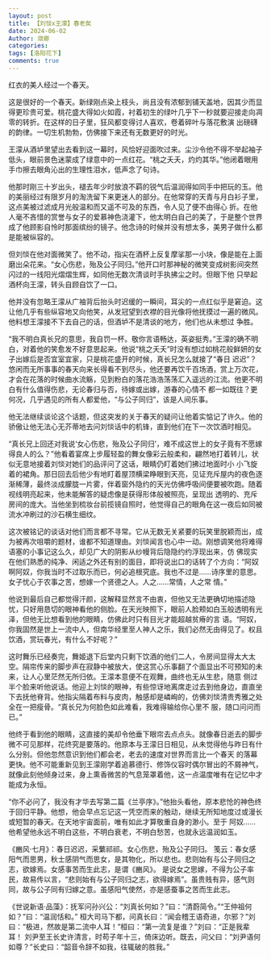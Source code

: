 ```yaml
---
layout: post
title: 【刘惔x王濛】春老矣
date: 2024-06-02
Author: 潋卿
categories: 
tags: [洛阳花下]
comments: true
--- 
```


红衣的美人经过一个春天。

这是很好的一个春天。新绿刚点染上枝头，尚且没有浓郁到铺天盖地，因其少而显得更珍贵可爱。桃花盛大得如火如霞，衬着初生的绿叶几乎下一秒就要迎接走向凋零的转折。在这样的日子里，狂风都变得讨人喜欢，卷着碎叶与落花敷演
出磅礴的韵律。一切生机勃勃，仿佛接下来还有无数更好的时光。

王濛从酒垆里望出去看到这一幕时，风恰好迎面吹过来。尘沙令他不得不举起袖子低头，眼前景色迷蒙成了绿意中的一点红花。“桃之夭夭，灼灼其华。”他闭着眼用手巾擦去眼角沁出的生理性泪水，低声念了句诗。

他那时刚三十岁出头，褪去年少时放浪不羁的锐气后温润得如同手中把玩的玉。他的美丽经过有限岁月的淘洗留下来更迷人的部分。在他常穿的天青与月白衫子里，这点美被过滤成月光般温和而又遥不可及的东西，令人见了便不由得心
折。在他人毫不吝惜的赏誉与女子的爱慕神色浇灌下，他太明白自己的美了，于是整个世界成了他顾影自怜时那面缤纷的镜子。他念诗的时候并没有想太多，美男子做什么都是能被纵容的。

但刘惔在他对面微笑了。他不动，指尖在酒杯上反复摩挲那一小块，像是能在上面磨出朵花来。“女心伤悲，殆及公子同归。”他开口时那神秘的微笑变成树影间突然闪过的一线阳光熠熠生辉，如同他无数次清谈时手执拂尘之时。但眼下他
只举起酒杯向王濛，转头自顾自饮了一口。

他并没有忽略王濛从广袖背后抬头时迟缓的一瞬间，耳尖的一点红似乎是窘迫。这让他几乎有些纵容地又向他笑，从发冠望到衣襟的目光像将他抚摸过一遍的微风。他料想王濛接不下去自己的话，但酒垆不是清谈的地方，他们也从未想过
争胜。

“我不明白真长兄的意思，我自罚一杯。敬你言语畅达，英姿挺秀。”王濛的确不明白，对着他的笑愈发不好意思起来。他说“桃之夭夭”时没有想过如桃花般鲜妍的女子出嫁后是否宜室宜家，只是桃花盛开的时候，真长兄怎么就接了“春日
迟迟”？悠闲而无所事事的春天向来长得看不到尽头，他还要再饮千百场酒，赏上万次花，才会在花落的时候曲水流觞，见到粉白的落花浩浩荡荡汇入遥远的江流。他更不明白有什么值得伤悲，无论春归与否，待嫁或出嫁，游春的心情不
都一如既往？更何况，几乎遇见的所有人都爱他，“与公子同归”，该是人间乐事。

他无法继续谈论这个话题，但这突发的关于春天的疑问让他着实惦记了许久。他的骄傲让他无法心无芥蒂地去问刘惔话中的机锋，直到他们在下一次饮酒时相见。



“真长兄上回还对我说‘女心伤悲，殆及公子同归’，难不成这世上的女子竟有不愿嫁得良人的么？”他看着宴席上步履轻盈的舞女像彩云般柔和，翩然地打着转儿，状似无意地接着刘惔对她们的品评问了这话，眼睛仍盯着她们拂过地面时小
小飞旋着的裙角。那日回去后他少有地盯着屋顶横梁睁眼到天亮，见证充斥屋内的夜色逐渐稀薄，最终淡成朦胧一片雾，伴着窗外隐约的天光仿佛呼吸间便要被吹跑。随着视线明亮起来，他未能解答的疑虑像是获得形体般被照亮，呈现出
透明的、充斥房间的庞大。当他坐到梳妆台前揽镜自照时，他觉得自己的眼角在这一夜后如同被流水冲刷过的沙石横生细纹。

这次被铭记的谈话对他们而言都不寻常。它从无数无关紧要的玩笑里脱颖而出，成为被再次咀嚼的题材，谁都不知道理由。刘惔闻言也心中一动。刚想调笑他将难得语塞的小事记这么久，却见广大的阴影从纱幔背后隐隐约约浮现出来，仿
佛现实在他们熟悉的纯净、闲适之外还有别的面目，即将说出口的话转了个方向：“阿奴啊阿奴，你我当时不过取乐而已，何必追根究底。我也不过是……诗序里的意思。女子忧心于农事之苦，想嫁一个贤德之人。人之……常情，人之常
情。”

他说到最后自己都觉得汗颜，这解释显然言不由衷，但他又无法更确切地描述隐忧，只好用恳切的眼神看他的侧脸。在天光映照下，眼前人脸颊如白玉般透明有光泽，但他无比想看到他的眼睛，仿佛此时只有目光才能超越贫瘠的言
语。“阿奴，你我固然是世上一流中人，但南华经里至人神人之乐，我们必然无由得见了。权且饮酒，赏玩春光，有什么不好呢？”

这时舞乐已经奏完，舞姬退下后堂内只剩下饮酒的他们二人，令房间显得太大太空。隔帘传来的脚步声在寂静中被放大，使这赏心乐事翻了个面显出不可预知的未来，让人心里茫然无所归依。王濛本意便不在观舞，曲终也无从生悲，随意
侧过半个脸来听他说话。他迎上刘惔的眼神，有些惊讶地离席走过去到他身边，直直坐下去抚他脊背。他指尖隔着布料与皮肉，触感却是嶙峋的，仿佛刘惔清贵秀雅之处全在一把瘦骨。“真长兄为何脸色如此难看，我难得输给你心里不
服，随口问问而已。”

他终于看到他的眼睛，这直接的美却令他垂下眼帘去点点头。就像春日逝去的脚步微不可见那样，花终究是要落的。他原本与王濛日日相见，从未觉得他与昨日有什么分别。但他忽然意识到他们都会老，老去的速度对世界而言比一个春天
的落幕更快。他不可能重新见到王濛刚学着追慕德行、修饰仪容时偶尔冒出的不屑神气，就像此刻他倾身过来，身上熏香微苦的气息笼罩着他，这一点温度唯有在记忆中才能成为永恒。

“你不必问了，我没有才华去写第二篇《兰亭序》。”他抬头看他，原本悲怆的神色终于回归平静。他想，他会早点忘记这一凭空而来的触动，继续无所知地度过或漫长或短暂的春天。在天地宇宙面前，唯有如此才算敬重自身的渺小。至于
阿奴……他希望他永远不明白这些，不明白衰老，不明白愁苦，也就永远温润如玉。




《豳风·七月》：春日迟迟，采蘩祁祁。女心伤悲，殆及公子同归。
笺云：春女感阳气而思男，秋士感阴气而思女，是其物化，所以悲也。悲则始有与公子同归之志，欲嫁焉。女感事苦而生此志，是谓《豳风》。
是说女之思嫁，不得为公子率民，故易传以言，“悲则始有与公子同归之志，欲得嫁焉”。虽贵贱有异，感气则同，故与公子同有归嫁之意。虽感阳气使然，亦是感蚕事之苦而生此志。

《世说新语·品藻》：抚军问孙兴公：“刘真长何如？”曰：“清蔚简令。”“王仲祖何如？”曰：“温润恬和。”
桓大司马下都，问真长曰：“闻会稽王语奇进，尔邪？”刘曰：“极进，然故是第二流中人耳！”桓曰：“第一流复是谁？”刘曰：“正是我辈耳！
刘尹至王长史许清言，时苟子年十三，倚床边听。既去，问父曰：“刘尹语何如尊？”长史曰：“韶音令辞不如我，往辄破的胜我。”
